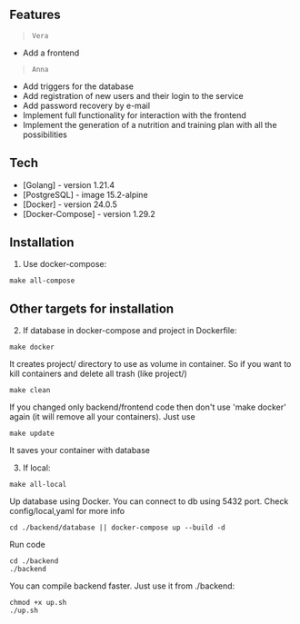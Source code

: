 ## Features

> `Vera`
- Add a frontend

> `Anna`
- Add triggers for the database
- Add registration of new users and their login to the service
- Add password recovery by e-mail
- Implement full functionality for interaction with the frontend
- Implement the generation of a nutrition and training plan with all the possibilities

## Tech

- [Golang] - version 1.21.4
- [PostgreSQL] - image 15.2-alpine
- [Docker] - version 24.0.5
- [Docker-Compose] - version 1.29.2

## Installation
1. Use docker-compose:
```
make all-compose
```
## Other targets for installation
2. If database in docker-compose and project in Dockerfile:
```
make docker
```
It creates project/ directory to use as volume in container.
So if you want to kill containers and delete all trash (like project/) 
```
make clean
```
If you changed only backend/frontend code then don't use 'make docker' again (it will remove all your containers).
Just use
```
make update
```
It saves your container with database

3. If local:
```
make all-local
```
Up database using Docker. You can connect to db using 5432 port. Check config/local,yaml for more info
```
cd ./backend/database || docker-compose up --build -d
```
Run code
```
cd ./backend
./backend
```
You can compile backend faster. Just use it from ./backend:
```
chmod +x up.sh
./up.sh
```